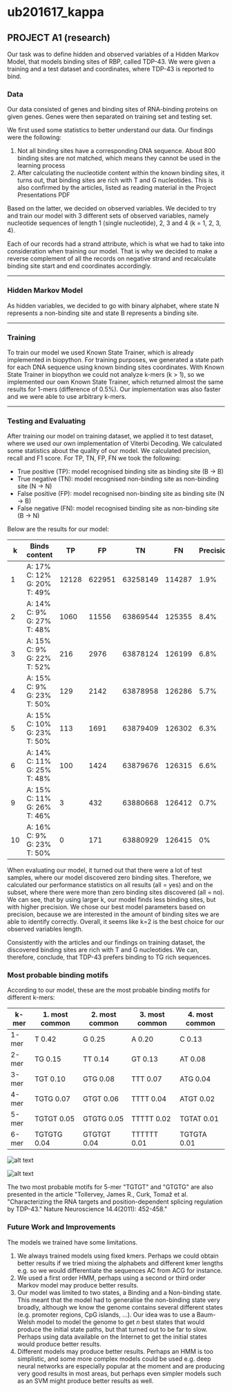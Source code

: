 # ub201617_kappa

## PROJECT A1 (research)

Our task was to define hidden and observed variables of a Hidden Markov Model, that models binding sites of RBP, called TDP-43. We were given a training 
and a test dataset and coordinates, where TDP-43 is reported to bind.

### Data

Our data consisted of genes and binding sites of RNA-binding proteins on given genes. Genes were then separated on training set and testing set.

We first used some statistics to better understand our data. Our findings were the following:
1. Not all binding sites have a corresponding DNA sequence. About 800 binding sites are not matched, which means they cannot be used in the learning process
2. After calculating the nucleotide content within the known binding sites, it turns out, that binding sites are rich with T and G nucleotides. This is also confirmed
by the articles, listed as reading material in the Project Presentations PDF

Based on the latter, we decided on observed variables. We decided to try and train our model with 3 different sets of observed variables, namely nucleotide sequences
of length 1 (single nucleotide), 2, 3 and 4 (k = 1, 2, 3, 4). 

Each of our records had a strand attribute, which is what we had to take into consideration when training our model. That is why we decided to make a reverse complement
of all the records on negative strand and recalculate binding site start and end coordinates accordingly.

---

### Hidden Markov Model

As hidden variables, we decided to go with binary alphabet, where state N represents a non-binding site and state B represents a binding site.

---

### Training

To train our model we used Known State Trainer, which is already implemented in biopython. For training purposes, we generated a state path for each DNA sequence using
known binding sites coordinates. With Known State Trainer in biopython we could not analyze k-mers (k > 1), so we implemented our own Known State Trainer, which returned
almost the same results for 1-mers (difference of 0.5%). Our implementation was also faster and we were able to use arbitrary k-mers.

---

### Testing and Evaluating

After training our model on training dataset, we applied it to test dataset, where we used our own implementation of Viterbi Decoding. We calculated some statistics about 
the quality of our model. We calculated precision, recall and F1 score. For TP, TN, FP, FN we took the following:

* True positive (TP): model recognised binding site as binding site (B -> B)
* True negative (TN): model recognised non-binding site as non-binding site (N -> N)
* False positive (FP): model recognised non-binding site as binding site (N -> B)
* False negative (FN): model recognised binding site as non-binding site (B -> N)

Below are the results for our model:

k | Binds content | TP | FP | TN | FN | Precision
--- | --- | --- | --- | --- | --- | ---
1 | A: 17% C: 12%  G: 20%  T: 49%	| 12128 | 622951 | 63258149 | 114287 | 1.9% 
2 | A: 14% C: 9%   G: 27%  T: 48%	| 1060 | 11556 | 63869544 | 125355 | 8.4%
3 | A: 15% C: 9%   G: 22%  T: 52%	| 216| 2976 | 63878124 | 126199 | 6.8%
4 | A: 15% C: 9%   G: 23%  T: 50%	| 129 | 2142 | 63878958 | 126286 | 5.7%
5 | A: 15% C: 10%  G: 23%  T: 50%	| 113| 1691 | 63879409 | 126302 | 6.3%
6 | A: 14% C: 11%  G: 25%  T: 48%   | 100 | 1424 | 63879676 | 126315 | 6.6%
9 | A: 15% C: 11%  G: 26%  T: 46%   | 3 | 432 | 63880668 | 126412 | 0.7%
10 | A: 16% C: 9%   G: 23%  T: 50%   | 0 | 171 | 63880929 | 126415 | 0%

When evaluating our model, it turned out that there were a lot of test samples, where our model discovered zero binding sites. Therefore, we calculated our performance
statistics on all results (all = yes) and on the subset, where there were more than zero binding sites discovered (all = no). We can see, that by using larger k, our model 
finds less binding sites, but with higher precision. We chose our best model parameters based on precision, because we are interested in
the amount of binding sites we are able to identify correctly. Overall, it seems like k=2 is the best choice for our observed variables length.

Consistently with the articles and our findings on training dataset, the discovered binding sites are rich with T and G nucleotides. We can, therefore, conclude, that TDP-43
prefers binding to TG rich sequences.

### Most probable binding motifs

According to our model, these are the most probable binding motifs for different k-mers:

k-mer | 1. most common | 2. most common | 3. most common | 4. most common
--- | --- | --- | --- | ---
1-mer | T 0.42 | G 0.25 | A 0.20 | C 0.13
2-mer | TG 0.15 | TT 0.14 | GT 0.13 | AT 0.08
3-mer | TGT 0.10 | GTG 0.08 | TTT 0.07 | ATG 0.04
4-mer | TGTG 0.07 | GTGT 0.06 | TTTT 0.04 | ATGT 0.02
5-mer | TGTGT 0.05 | GTGTG 0.05 | TTTTT 0.02 | TGTAT 0.01
6-mer | TGTGTG 0.04 | GTGTGT 0.04 |  TTTTTT 0.01 | TGTGTA 0.01

![alt text](https://github.com/petergabrovsek/ub201617_kappa/blob/master/Figures/2mer.png "Distribution of different motifs in different states for 2-mers")

![alt text](https://github.com/petergabrovsek/ub201617_kappa/blob/master/Figures/3mer.png "Distribution of different motifs in different states for 3-mers")

The two most probable motifs for 5-mer "TGTGT" and "GTGTG" are also presented in the article "Tollervey, James R., Curk, Tomaž et al. "Characterizing the RNA targets and
position-dependent splicing regulation by TDP-43." Nature Neuroscience 14.4(2011): 452-458."

### Future Work and Improvements

The models we trained have some limitations.

1. We always trained models using fixed kmers. Perhaps we could obtain better results if we tried mixing the alphabets and different kmer lengths e.g. so we would differentiate the sequences AC from ACG for instance.
2. We used a first order HMM, perhaps using a second or third order Markov model may produce better results.
3. Our model was limited to two states, a Binding and a Non-binding state. This meant that the model had to generalise the non-binding state very broadly, although we know the genome contains several different states (e.g. promoter regions, CpG islands, ...). Our idea was to use a Baum-Welsh model to model the genome to get _n_ best states that would produce the initial state paths, but that turned out to be far to slow. Perhaps using data available on the Internet to get the initial states would produce better results.
4. Different models may produce better results. Perhaps an HMM is too simplistic, and some more complex models could be used e.g. deep neural networks are especially popular at the moment and are producing very good results in most areas, but perhaps even simpler models such as an SVM might produce better results as well.
